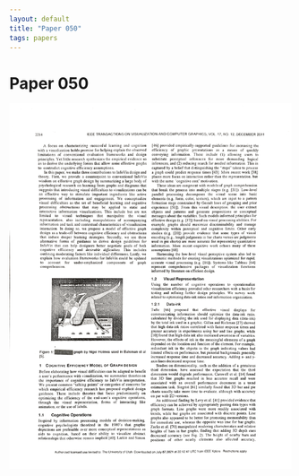 ```yaml
---
layout: default
title: "Paper 050"
tags: papers
---
```


# Paper 050

<img src="/assets/scans/50.png" alt="Page with chartjunk removed" width="800"/>
